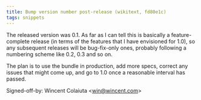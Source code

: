 ```yaml
---
title: Bump version number post-release (wikitext, fd80e1c)
tags: snippets
---
```


The released version was 0.1. As far as I can tell this is basically a feature-complete release (in terms of the features that I have envisioned for 1.0), so any subsequent releases will be bug-fix-only ones, probably following a numbering scheme like 0.2, 0.3 and so on.

The plan is to use the bundle in production, add more specs, correct any issues that might come up, and go to 1.0 once a reasonable interval has passed.

Signed-off-by: Wincent Colaiuta &lt;win@wincent.com&gt;
